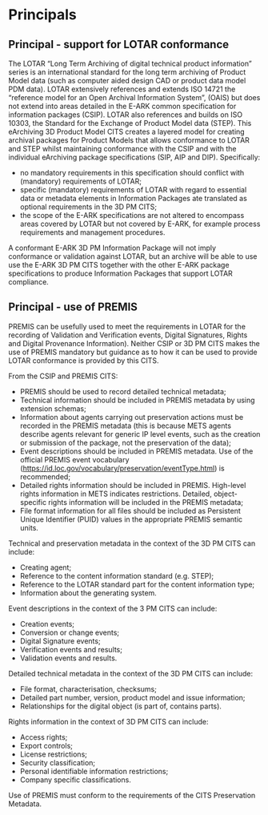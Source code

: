 # Principals
## Principal - support for LOTAR conformance

The LOTAR “Long Term Archiving of digital technical product information” series is an international standard for the long term archiving of Product Model data (such as computer aided design CAD or product data model PDM data). LOTAR extensively references and  extends ISO 14721 the “reference model for an Open Archival Information System”, (OAIS) but does not extend into areas detailed in the E-ARK common specification for information packages (CSIP). LOTAR also references and builds on ISO 10303, the Standard for the Exchange of Product Model data (STEP). This eArchiving 3D Product Model CITS creates a layered model for creating archival packages for Product Models that allows conformance to LOTAR and STEP whilst maintaining conformance with the CSIP and with the individual eArchiving package specifications (SIP, AIP and DIP). Specifically:
+ no mandatory requirements in this specification should conflict with (mandatory) requirements of  LOTAR;
+ specific (mandatory) requirements of LOTAR with regard to essential data or metadata elements in Information Packages ate translated as optional requirements in the 3D PM CITS;
+ the scope of the E-ARK specifications are not altered to encompass areas covered by LOTAR but not covered by E-ARK, for example process requirements and management procedures.

A conformant E-ARK 3D PM Information Package will not imply conformance or validation against LOTAR, but an archive will be able to use use the E-ARK 3D PM CITS together with the other E-ARK package specifications to produce Information Packages that support LOTAR compliance.
## Principal - use of PREMIS

PREMIS can be usefully used to meet the requirements in LOTAR for the recording of Validation and Verification events, Digital Signatures, Rights and Digital Provenance Information). Neither CSIP or 3D PM CITS makes the use of PREMIS mandatory but guidance as to how it can be used to provide LOTAR conformance is provided by this CITS. 

From the CSIP and PREMIS CITS: 
+ PREMIS should be used to record detailed technical metadata;
+ Technical information should be included in PREMIS metadata by using extension schemas;
+ Information about agents carrying out preservation actions must be recorded in the PREMIS  metadata (this is because METS agents describe agents relevant for generic IP level events, such as the creation or submission of the package, not the preservation of the data);
+ Event descriptions should be included in PREMIS metadata. Use of the official PREMIS event vocabulary (https://id.loc.gov/vocabulary/preservation/eventType.html) is recommended;
+ Detailed rights information should be included in PREMIS. High-level rights information in METS indicates restrictions. Detailed, object-specific rights information will be included in the PREMIS metadata;
+	File format information for all files should be included as Persistent Unique Identifier (PUID) values in the appropriate PREMIS semantic units.
  
Technical and preservation metadata in the context of the 3D PM CITS can include:
+	Creating agent;
+	Reference to the content information standard (e.g. STEP);
+	Reference to the LOTAR standard part for the content information type; 
+	Information about the generating system.

Event descriptions in the context of the 3 PM CITS can include:
+	Creation events;
+	Conversion or change events;
+	Digital Signature events;
+	Verification events and results;
+	Validation events and results.

Detailed technical metadata in the context of the 3D PM CITS can include:
+	File format, characterisation,  checksums;
+	Detailed part number, version, product model and issue information;
+	Relationships for the digital object (is part of, contains parts).

Rights information in the context of 3D PM CITS can include:
+	Access rights;
+	Export controls;
+	License restrictions;
+	Security classification;
+	Personal identifiable information restrictions;
+	Company specific classifications.

Use of PREMIS must conform to the requirements of the CITS Preservation Metadata. 
